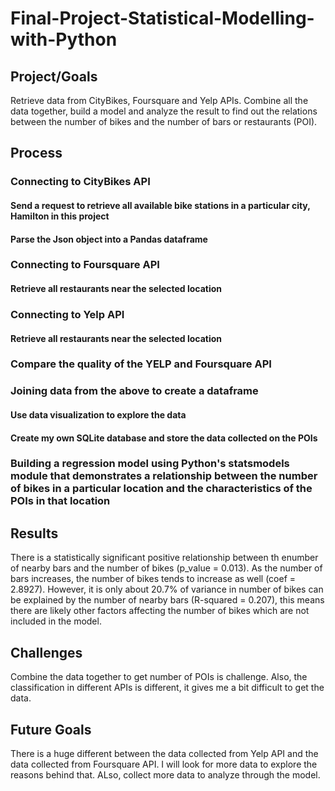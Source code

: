 # Final-Project-Statistical-Modelling-with-Python

## Project/Goals
Retrieve data from CityBikes, Foursquare and Yelp APIs. Combine all the data together,  build a model and analyze the result to find out the relations between the number of bikes and the number of bars or restaurants (POI). 

## Process
### Connecting to CityBikes API
#### Send a request to retrieve all available bike stations in a particular city, Hamilton in this project
#### Parse the Json object into a Pandas dataframe
### Connecting to Foursquare API
#### Retrieve all restaurants near the selected location
### Connecting to Yelp API
#### Retrieve all restaurants near the selected location
### Compare the quality of the YELP and Foursquare API
### Joining data from the above to create a dataframe
#### Use data visualization to explore the data
#### Create my own SQLite database and store the data collected on the POIs
### Building a regression model using Python's statsmodels module that demonstrates a relationship between the number of bikes in a particular location and the characteristics of the POIs in that location


## Results
There is a statistically significant positive relationship between th enumber of nearby bars and the number of bikes (p_value = 0.013). As the number of bars increases, the number of bikes tends to increase as well (coef = 2.8927). However, it is only about 20.7% of variance in number of bikes can be explained by the number of nearby bars (R-squared = 0.207), this means there are likely other factors affecting the number of bikes which are not included in the model.

## Challenges 
Combine the data together to get number of POIs is challenge. Also, the classification in different APIs is different, it gives me a bit difficult to get the data.

## Future Goals
There is a huge different between the data collected from Yelp API and the data collected from Foursquare API. I will look for more data to explore the reasons behind that. ALso, collect more data to analyze through the model. 
